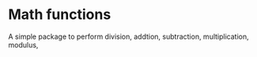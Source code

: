# Math functions

A simple package to perform division, addtion, subtraction, multiplication, modulus,
